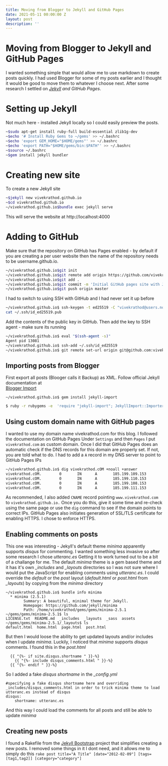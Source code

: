 ```yaml
---
title: Moving from Blogger to Jekyll and GitHub Pages
date: 2021-05-11 00:00:00 Z
layout: post
description: ''
---
```


# Moving from Blogger to Jekyll and GitHub Pages

I wanted something simple that would allow me to use markdown to create posts quickly. I had used Blogger for some of my posts earlier and I thought it would be good to move them to whatever I choose next. After some research I settled on *[Jekyll](https://jekyllrb.com/) and GitHub Pages*.  

# Setting up Jekyll 

Not much here - installed Jekyll locally so I could easily preview the posts. 
```bash
~$sudo apt-get install ruby-full build-essential zlib1g-dev
~$echo '# Install Ruby Gems to ~/gems' >> ~/.bashrc
~$echo 'export GEM_HOME="$HOME/gems"' >> ~/.bashrc
~$echo 'export PATH="$HOME/gems/bin:$PATH"' >> ~/.bashrc
~$source ~/.bashrc
~$gem install jekyll bundler
```

# Creating new site
To create a new Jekyll site
```bash
~$jekyll new vivekrathod.github.io
~$cd vivekrathod.github.io
~/vivekrathod.github.io$bundle exec jekyll serve
```

This will serve the website at http://localhost:4000 

# Adding to GitHub
Make sure that the repository on GitHub has Pages enabled - by default if you are creating a per user website then the name of the repository needs to be username.github.io.
```bash
~/vivekrathod.github.io$git init
~/vivekrathod.github.io$git remote add origin https://github.com/vivekrathod/vivekrathod.github.io.git
~/vivekrathod.github.io$git add .
~/vivekrathod.github.io$git commit -m 'Initial GitHub pages site with Jekyll'
~/vivekrathod.github.io$git push origin master
```
I had to switch to using SSH with GitHub and I had never set it up before
```bash
~/vivekrathod.github.io$ ssh-keygen -t ed25519 -C "vivekrathod@users.noreply.github.com" 
cat ~/.ssh/id_ed25519.pub
```
Add the contents of the public key in GitHub. Then add the key to SSH agent - make sure its running

```bash
~/vivekrathod.github.io$ eval "$(ssh-agent -s)"
Agent pid 13081
~/vivekrathod.github.io$ ssh-add ~/.ssh/id_ed25519 
~/vivekrathod.github.io$ git remote set-url origin git@github.com:vivekrathod/vivekrathod.github.io.git
```

## Importing posts from Blogger
First export all posts (Blooger calls it Backup) as XML. Follow official Jekyll documentation at	
[Blogger Import](https://import.jekyllrb.com/docs/blogger/)

`~/vivekrathod.github.io$ gem install jekyll-import`
```bash
$ ruby -r rubygems -e  'require "jekyll-import"; JekyllImport::Importers::Blogger.run({ "source" => "/path/to/blog-MM-DD-YYYY.xml", "no-blogger-info" => false, # not to leave blogger-URL info (id and old URL) in the front matter "replace-internal-link" => false, # replace internal links using the post_url liquid tag. })'
```

## Using custom domain name with GitHub pages
I wanted to use my domain name vivekrathod.com for this blog. I followed the documentation on GitHub Pages 
Under `Settings` and then `Pages` I put `vivekrathod.com` as custom domain. Once I did that GitHub Pages does an automatic check if the DNS records for this domain are properly set. If not, you are told what to do. I had to add a `A` record in my DNS server to point to GitHub Pages IPs
```bash
~/vivekrathod.github.io$ dig vivekrathod.cOM +noall +answer
vivekrathod.cOM.        0       IN      A       185.199.109.153
vivekrathod.cOM.        0       IN      A       185.199.110.153
vivekrathod.cOM.        0       IN      A       185.199.108.153
vivekrathod.cOM.        0       IN      A       185.199.111.153
```
As recommended, I also added `CNAME` record pointing `www.vivekrathod.com` to `vivekrathod.github.io.`
Once you do this, give it some time and re-check using the same page or use the `dig` command to see if the domain points to correct IPs. GitHub Pages also initiates generation of SSL/TLS certificate for enabling HTTPS. I chose to enforce HTTPS.

## Enabling comments on posts
This one was interesting - Jekyll's default theme *minima* apparently supports *disqus* for commenting. I wanted something less invasive so after some research I chose *utteranc.es* Getting it to work turned out to be a bit of a challange for me. The default *minima* theme is a gem based theme and it has it's own *_includes* and *_layouts* directories so I was not sure where I would put the JavaScript for enabling comments using *utteranc.es*. 
I could override the *default* or the *post* layout (*default.html* or *post.html* from *_layouts*) by copying from the *minima* directory
```
~/vivekrathod.github.io$ bundle info minima
  * minima (2.5.1)
        Summary: A beautiful, minimal theme for Jekyll.
        Homepage: https://github.com/jekyll/minima
        Path: /home/vivekrathod/gems/gems/minima-2.5.1
~/gems/gems/minima-2.5.1$ ls
LICENSE.txt  README.md  _includes  _layouts  _sass  assets
~/gems/gems/minima-2.5.1/_layouts$ ls
default.html  home.html  page.html  post.html
```
But then I would loose the ability to get updated layouts and/or includes when I update *minima*. Luckily, I noticed that *minima* supports *disqus* comments. I found this in the  *post.html*
```
  {{ "{%- if site.disqus.shortname " }}-%}
    {{ "{%- include disqus_comments.html " }}-%}
  {{ "{%- endif " }}-%}
```
So I added a fake *disqus shortname* in the *_config.yml* 
```
#specifying a fake disqus shortname here and overriding _includes/disqus_comments.html in order to trick minima theme to load utteranc.es instead of disqus
disqus:
    shortname: utteranc.es
 ```

And this way I could load the comments for all posts and still be able to update *minima*

## Creating new posts
I found a Rakefile from the [Jekyll Bootstrap](https://github.com/plusjade/jekyll-bootstrap) project that simplifies creating a new posts. I removed some things in it I dont need, and it allows me to simply do this 
`rake post title="A Title" [date="2012-02-09"] [tags=[tag1,tag2]] [category="category"]`
